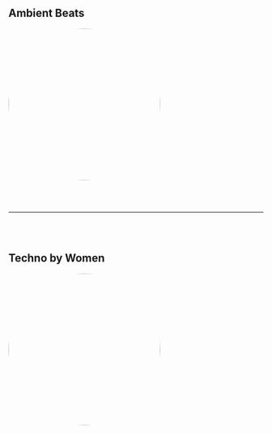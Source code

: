 
<style>
figure {
  border: 0px #cccccc solid;
  padding: 4px;
  margin: auto;
  align: center;
}

figcaption {
  background-color: white;
  color: black;
  font-style: bold;
  padding: 2px;
  text-align: center;
}
</style>

<h2>Ambient Beats</h2>
<a href="https://radioninjapirata.github.io/radio_ambbeat.html" target="_blank"><img src="https://mosaic.scdn.co/640/ab67616d0000b27331ddf723b077ab39751d6f5bab67616d0000b2733d521d6645866db973f3f1c7ab67616d0000b27364840995fe43bb2ec73a241dab67616d0000b273ea6075a7e853dc17b29352ab" height="300" width="auto" style="border-radius:50%"></a>

<br /> <br />
<hr style="height:2px;border-width:0;color:gray;background-color:gray"> 
<br /><br />

<h2>Techno by Women</h2>
<a href="https://radioninjapirata.github.io/radio_technowomen.html" target="_blank"><img src="https://mosaic.scdn.co/640/ab67616d0000b273460d1218d66f63140bcfc373ab67616d0000b273a53ec9cc1aecb785a2b4436eab67616d0000b273aba46c717b6562b5d08d2b6dab67616d0000b273ae834a949a69e10e40b806b2" height="300" width="auto" style="border-radius:50%"></a>
